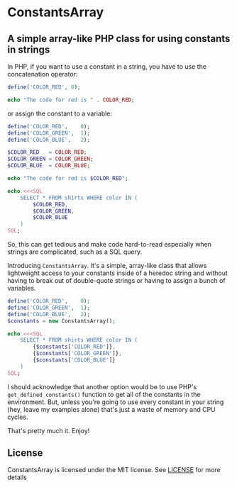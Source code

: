 # ConstantsArray

## A simple array-like PHP class for using constants in strings

In PHP, if you want to use a constant in a string, you have to use the
concatenation operator:

```php
define('COLOR_RED', 0);

echo "The code for red is " . COLOR_RED;
```

or assign the constant to a variable:

```php
define('COLOR_RED',    0);
define('COLOR_GREEN',  1);
define('COLOR_BLUE',   2);

$COLOR_RED   = COLOR_RED;
$COLOR_GREEN = COLOR_GREEN;
$COLOR_BLUE  = COLOR_BLUE;

echo "The code for red is $COLOR_RED";

echo <<<SQL
	SELECT * FROM shirts WHERE color IN (
		$COLOR_RED,
		$COLOR_GREEN,
		$COLOR_BLUE
	)
SQL;
```

So, this can get tedious and make code hard-to-read especially when
strings are complicated, such as a SQL query.  

Introducing `ConstantsArray`. It's a simple, array-like class that
allows lightweight access to your constants inside of a heredoc string and
without having to break out of double-quote strings or having to assign
a bunch of variables.

```php
define('COLOR_RED',    0);
define('COLOR_GREEN',  1);
define('COLOR_BLUE',   2);
$constants = new ConstantsArray();

echo <<<SQL
	SELECT * FROM shirts WHERE color IN (
		{$constants['COLOR_RED']},
		{$constants['COLOR_GREEN']},
		{$constants['COLOR_BLUE']}
	)
SQL;
```

I should acknowledge that another option would be to use PHP's
`get_defined_constants()` function to get all of the constants in the
environment. But, unless you're going to use every constant in your
string (hey, leave my examples alone) that's just a waste of memory
and CPU cycles.

That's pretty much it. Enjoy!

## License

ConstantsArray is licensed under the MIT license. See [LICENSE]
for more details

[LICENSE]: http://raw.github.com/loganlinn/ConstantsArray/master/MIT-LICENSE.txt
